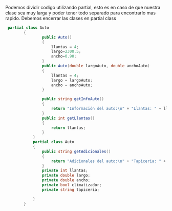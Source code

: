 <p>Podemos dividir codigo utilizando partial, esto es en caso
de que nuestra clase sea muy larga y poder tener todo separado
para encontrarlo mas rapido. Debemos encerrar las clases en partial class </p>

```c#
 partial class Auto
        {
                public Auto()
                {
                    llantas = 4;
                    largo=2300.5;
                    ancho=0.90;
                }
                public Auto(double largoAuto, double anchoAuto)
                {
                    llantas = 4;
                    largo = largoAuto;
                    ancho = anchoAuto;
                }

                public string getInfoAuto()
                {
                    return "Información del auto:\n" + "Llantas: " + llantas + " Largo: " + largo + " Ancho: "  + ancho + "\n";
                }
                public int getLlantas()
                {
                    return llantas;
                }
            }
            partial class Auto
            {
                public string getAdicionales()
                {
                    return "Adicionales del auto:\n" + "Tapiceria: " + tapiceria + "Climatizador: " + climatizador;
                }
                private int llantas;
                private double largo;
                private double ancho;
                private bool climatizador;
                private string tapiceria;

            }
        }
```
